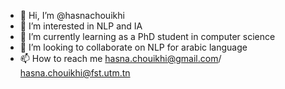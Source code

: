 - 👋 Hi, I’m @hasnachouikhi
- 👀 I’m interested in NLP and IA 
- 🌱 I’m currently learning as a PhD student in computer science 
- 💞️ I’m looking to collaborate on NLP for arabic language 
- 📫 How to reach me hasna.chouikhi@gmail.com/ hasna.chouikhi@fst.utm.tn

<!---
hasnachouikhi/hasnachouikhi is a ✨ special ✨ repository because its `README.md` (this file) appears on your GitHub profile.
You can click the Preview link to take a look at your changes.
--->
